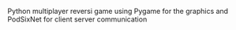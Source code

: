 Python multiplayer reversi game using Pygame for the graphics and PodSixNet for client server communication
